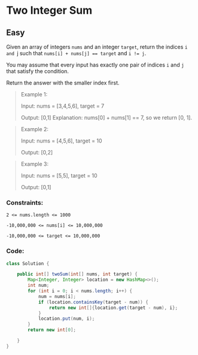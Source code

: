 # Two Integer Sum
## Easy

Given an array of integers `nums` and an integer `target`, return the indices `i and `j such that `nums[i] + nums[j] == target` and `i != j`.

You may assume that every input has exactly one pair of indices `i` and `j` that satisfy the condition.

Return the answer with the smaller index first.

>Example 1:
>
>Input: 
>nums = [3,4,5,6], target = 7
>
>Output: [0,1]
>Explanation: nums[0] + nums[1] == 7, so we return [0, 1].

>Example 2:
>
>Input: nums = [4,5,6], target = 10
>
>Output: [0,2]

>Example 3:
>
>Input: nums = [5,5], target = 10
>
>Output: [0,1]

### Constraints:

`2 <= nums.length <= 1000`

`-10,000,000 <= nums[i] <= 10,000,000`

`-10,000,000 <= target <= 10,000,000`

### Code:
```java
class Solution {

    public int[] twoSum(int[] nums, int target) {
        Map<Integer, Integer> location = new HashMap<>();
        int num;
        for (int i = 0; i < nums.length; i++) {
            num = nums[i];
            if (location.containsKey(target - num)) {
                return new int[]{location.get(target - num), i};
            }
            location.put(num, i);
        }
        return new int[0];

    }
}
```
